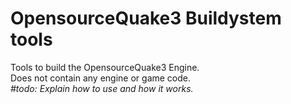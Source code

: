 # OpensourceQuake3 Buildystem tools
Tools to build the OpensourceQuake3 Engine.  
Does not contain any engine or game code.  
_#todo: Explain how to use and how it works._  
